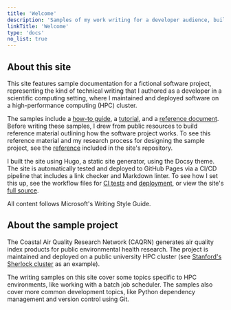 ```yaml
---
title: 'Welcome'
description: 'Samples of my work writing for a developer audience, built with a docs-as-code approach'
linkTitle: 'Welcome'
type: 'docs'
no_list: true
---
```


## About this site

This site features sample documentation for a fictional software project, representing the kind of technical writing that I authored as a developer in a scientific computing setting, where I maintained and deployed software on a high-performance computing (HPC) cluster.

The samples include a [how-to guide](/get-started/quickstart/), a [tutorial](/get-started/hpc-tutorial/), and a [reference document](/reference/environment-variables/).
Before writing these samples, I drew from public resources to build reference material outlining how the software project works.
To see this reference material and my research process for designing the sample project, see the [reference](https://github.com/nandstand/sample-site/tree/main/reference) included in the site's repository.

I built the site using Hugo, a static site generator, using the Docsy theme.
The site is automatically tested and deployed to GitHub Pages via a CI/CD pipeline that includes a link checker and Markdown linter.
To see how I set this up, see the workflow files for [CI tests](https://github.com/nandstand/sample-site/blob/main/.github/workflows/ci.yml) and [deployment](https://github.com/nandstand/sample-site/blob/main/.github/workflows/deploy.yml), or view the site's [full source](https://github.com/nandstand/sample-site).

All content follows Microsoft's Writing Style Guide.

## About the sample project

The Coastal Air Quality Research Network (CAQRN) generates air quality index products for public environmental health research.
The project is maintained and deployed on a public university HPC cluster (see [Stanford's Sherlock cluster](https://www.sherlock.stanford.edu/docs/) as an example).

The writing samples on this site cover some topics specific to HPC environments, like working with a batch job scheduler.
The samples also cover more common development topics, like Python dependency management and version control using Git.

